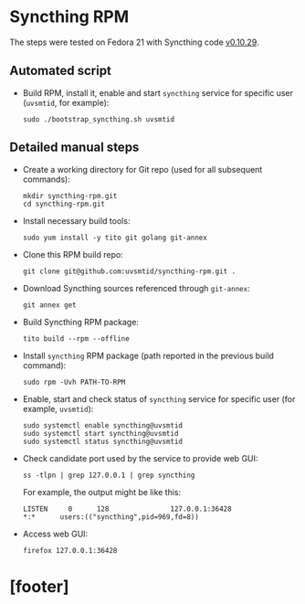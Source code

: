 
# Syncthing RPM #

The steps were tested on Fedora 21 with Syncthing code [v0.10.29][1].

## Automated script ##

*   Build RPM, install it, enable and start `syncthing` service
    for specific user (`uvsmtid`, for example):

    ```
    sudo ./bootstrap_syncthing.sh uvsmtid
    ```

## Detailed manual steps ##

*   Create a working directory for Git repo
    (used for all subsequent commands):

    ```
    mkdir syncthing-rpm.git
    cd syncthing-rpm.git
    ```

*   Install necessary build tools:

    ```
    sudo yum install -y tito git golang git-annex
    ```

*   Clone this RPM build repo:

    ```
    git clone git@github.com:uvsmtid/syncthing-rpm.git .
    ```

*   Download Syncthing sources referenced through `git-annex`:

    ```
    git annex get
    ```

*   Build Syncthing RPM package:

    ```
    tito build --rpm --offline
    ```

*   Install `syncthing` RPM package
    (path reported in the previous build command):

    ```
    sudo rpm -Uvh PATH-TO-RPM
    ```

*   Enable, start and check status of `syncthing` service for specific user
    (for example, `uvsmtid`):

    ```
    sudo systemctl enable syncthing@uvsmtid
    sudo systemctl start syncthing@uvsmtid
    sudo systemctl status syncthing@uvsmtid
    ```

*   Check candidate port used by the service to provide web GUI:

    ```
    ss -tlpn | grep 127.0.0.1 | grep syncthing
    ```

    For example, the output might be like this:

    ```
    LISTEN     0      128               127.0.0.1:36428                    *:*      users:(("syncthing",pid=969,fd=8))
    ```

*   Access web GUI:

    ```
    firefox 127.0.0.1:36428
    ```

# [footer] #

[1]: https://github.com/syncthing/syncthing/releases/tag/v0.10.29


